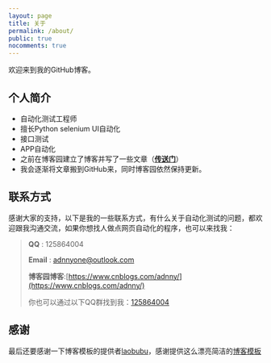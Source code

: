 ```yaml
---
layout: page
title: 关于
permalink: /about/
public: true
nocomments: true
---
```


欢迎来到我的GitHub博客。

## 个人简介

- 自动化测试工程师
- 擅长Python selenium UI自动化
- 接口测试
- APP自动化
- 之前在博客园建立了博客并写了一些文章（**[传送门](https://www.cnblogs.com/adnny/)**）
- 我会逐渐将文章搬到GitHub来，同时博客园依然保持更新。

## 联系方式

感谢大家的支持，以下是我的一些联系方式，有什么关于自动化测试的问题，都欢迎跟我沟通交流，如果你想找人做点网页自动化的程序，也可以来找我：

> **QQ** : 125864004
>
> **Email** : adnnyone@outlook.com
>
> **博客园博客**:[https://www.cnblogs.com/adnny/](https://www.cnblogs.com/adnny/)
>
> 你也可以通过以下QQ群找到我：[125864004](http://wpa.qq.com/msgrd?v=3&uin=125864004&site=qq&menu=yes)

## 感谢

最后还要感谢一下博客模板的提供者[laobubu](http://laobubu.net)，感谢提供这么漂亮简洁的[博客模板](https://github.com/laobubu/jekyll-theme-EasyBook)
